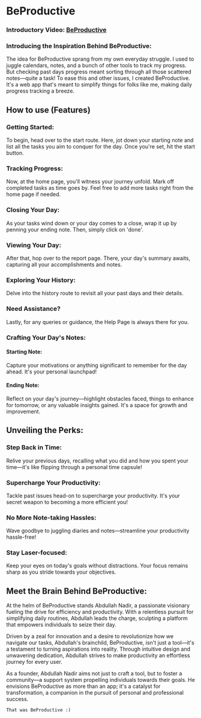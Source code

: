 
# BeProductive

### Introductory Video: [BeProductive](https://youtu.be/2oHzWpFaKtQ?si=q1F0UW0VE6bXazVA)



### Introducing the Inspiration Behind BeProductive:

The idea for BeProductive sprang from my own everyday struggle. I used to juggle calendars, notes, and a bunch of other tools to track my progress. But
checking past days progress meant sorting through all those scattered notes—quite a task! To ease this and other issues, I created BeProductive. It's a
web app that's meant to simplify things for folks like me, making daily progress tracking a breeze.



## How to use (Features)

### Getting Started:

To begin, head over to the start route. Here, jot down your starting note and list all the tasks you aim to conquer for the day. Once you're set, hit the
start button.


### Tracking Progress:

Now, at the home page, you'll witness your journey unfold. Mark off completed tasks as time goes by. Feel free to add more tasks right from the home page
if needed.


### Closing Your Day:

As your tasks wind down or your day comes to a close, wrap it up by penning your ending note. Then, simply click on 'done'.


### Viewing Your Day:

After that, hop over to the report page. There, your day's summary awaits, capturing all your accomplishments and notes.


### Exploring Your History:

Delve into the history route to revisit all your past days and their details.


### Need Assistance?

Lastly, for any queries or guidance, the Help Page is always there for you.



### Crafting Your Day's Notes:

#### Starting Note:
Capture your motivations or anything significant to remember for the day ahead. It's your personal launchpad!

#### Ending Note:
Reflect on your day's journey—highlight obstacles faced, things to enhance for tomorrow, or any valuable insights gained. It's a space for growth and
improvement.



## Unveiling the Perks:

### Step Back in Time:

Relive your previous days, recalling what you did and how you spent your time—it's like flipping through a personal time capsule!

### Supercharge Your Productivity:

Tackle past issues head-on to supercharge your productivity. It's your secret weapon to becoming a more efficient you!

### No More Note-taking Hassles:

Wave goodbye to juggling diaries and notes—streamline your productivity hassle-free!

### Stay Laser-focused:

Keep your eyes on today's goals without distractions. Your focus remains sharp as you stride towards your objectives.



## Meet the Brain Behind BeProductive:

At the helm of BeProductive stands Abdullah Nadir, a passionate visionary fueling the drive for efficiency and productivity. With a relentless pursuit
for simplifying daily routines, Abdullah leads the charge, sculpting a platform that empowers individuals to seize their day.

Driven by a zeal for innovation and a desire to revolutionize how we navigate our tasks, Abdullah's brainchild, BeProductive, isn't just a tool—it's a
testament to turning aspirations into reality. Through intuitive design and unwavering dedication, Abdullah strives to make productivity an effortless
journey for every user.

As a founder, Abdullah Nadir aims not just to craft a tool, but to foster a community—a support system propelling individuals towards their goals. He
envisions BeProductive as more than an app; it's a catalyst for transformation, a companion in the pursuit of personal and professional success.



```
That was BeProductive :)
```
